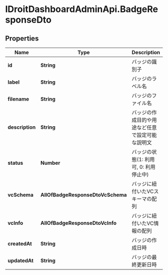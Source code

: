 # IDroitDashboardAdminApi.BadgeResponseDto

## Properties
Name | Type | Description | Notes
------------ | ------------- | ------------- | -------------
**id** | **String** | バッジの識別子 | 
**label** | **String** | バッジのラベル名 | 
**filename** | **String** | バッジのファイル名 | 
**description** | **String** | バッジの作成目的や用途など任意で設定可能な説明文 | 
**status** | **Number** | バッジの状態(1: 利用可, 0: 利用停止中) | 
**vcSchema** | **AllOfBadgeResponseDtoVcSchema** | バッジに紐付いたVCスキーマの配列 | 
**vcInfo** | **AllOfBadgeResponseDtoVcInfo** | バッジに紐付いたVC情報の配列 | 
**createdAt** | **String** | バッジの作成日時 | 
**updatedAt** | **String** | バッジの最終更新日時 | 
